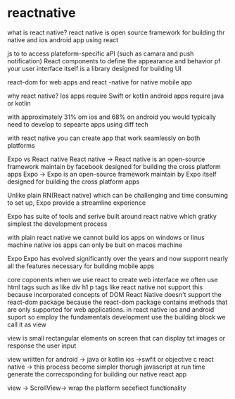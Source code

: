 # reactnative
what is react native?
react native is open source framework for building thr native and ios android app using react 

js to to access plateform-specific aPI (such as camara and push notification) 
React components to define the appearance and behavior pf your user interface itself is a library designed  for building UI

react-dom for web apps and react -native for native mobile app

why react native?
Ios apps require Swift or kotlin
android apps require java or kotlin

with approximately 31% om ios and 68% on android  you  would typically need to develop to sepearte apps using diff tech

with react native you can create app that work seamlessly on both platforms

Expo vs React native
React native -> React native is an open-source framework  maintain by facebook designed for building the cross platform apps
Expo -> Expo is an open-source framework  maintain by Expo itself designed for building the cross platform apps

Unlike plain RN(React native) which can be challenging  and time consuming to set up, Expo provide a streamline  experience 

Expo has suite of tools and serive built around react native which gratky simplest  the development  process

with plain react native we cannot build ios apps on windows or linus machine native ios apps can only be buit on macos machine

Expo
Expo has  evolved significantly  over the years and now supporrt nearly all the features necessary  for building  mobile  apps

core coponents
when we use  react to create web interface  we often use html tags such as like div h1 p tags like react native not support this because incorporated concepts  of DOM React Native doesn't support the react-dom package because the react-dom package contains methods that are only supported for web applications.
 in react native ios and android suport so employ the fundamentals  development use the building block we call it as view 

 view is small rectangular elements on screen that can display txt images or response the user input

view wriitten  for
android -> java or kotlin
ios ->swfit or objective c
react native -> this process become simpler thorugh javascript 
at run time generate the correcsponding for building our native react app

view ->
ScrollView-> wrap the platform secefiect functionality  